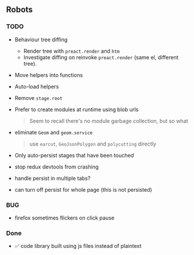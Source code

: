 ## Robots

### TODO

- Behaviour tree diffing
  - Render tree with `preact.render` and `htm`
  - Investigate diffing on reinvoke `preact.render` (same el, different tree).

- Move helpers into functions
- Auto-load helpers
- Remove `stage.root`

- Prefer to create modules at runtime using blob urls
  > Seem to recall there's no module garbage collection, but so what

- eliminate `Geom` and `geom.service`
  > use `earcut`, `GeoJsonPolygon` and `polycutting` directly

- Only auto-persist stages that have been touched
- stop redux devtools from crashing
- handle persist in multiple tabs?
- can turn off persist for whole page (this is not persisted)

### BUG

- firefox sometimes flickers on click pause
### Done

- ✅ code library built using js files instead of plaintext
